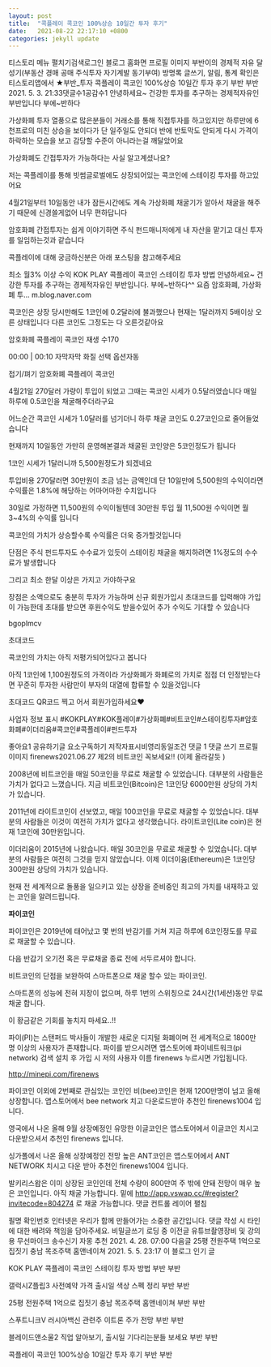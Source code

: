 ```yaml
---
layout: post
title:  "콕플레이 콕코인 100%상승 10일간 투자 후기"
date:   2021-08-22 22:17:10 +0800
categories: jekyll update
---
```

티스토리 메뉴 펼치기검색로그인
블로그 홈화면
프로필 이미지
부반이의 경제적 자유 달성기(부동산 경매 공매 주식투자 자기계발 동기부여)
방명록
글쓰기, 알림, 통계 확인은 티스토리앱에서
★부반_투자
콕플레이 콕코인 100%상승 10일간 투자 후기
부반 부반
2021. 5. 3. 21:33댓글수1공감수1
안녕하세요~
건강한 투자를 추구하는 경제적자유인 부반입니다
부에~반하다

가상화폐 투자 열풍으로 많은분들이
거래소를 통해 직접투자를 하고있지만
하루만에 6천프로의 미친 상승을 보이다가 단 일주일도 안되더 반에 반토막도 안되게 다시
가격이 하락하는 모습을 보고 감당할 수준이 아니라는걸 깨달았어요

가상화폐도 간접투자가 가능하다는 사실 알고계셨나요?



저는 콕플레이를 통해 빗썸글로벌에도 상장되어있는 콕코인에 스테이킹 투자를 하고있어요



4월21일부터 10일동안
내가 잠든시간에도 계속 가상화폐 채굴기가 알아서 채굴을 해주기 때문에
신경쓸게없어 너무 편하답니다

암호화폐 간접투자는
쉽게 이야기하면 주식 펀드매니저에게 내 자산을 맡기고 대신 투자를 일임하는것과 같습니다

콕플레이에 대해 궁금하신분은
아래 포스팅을 참고해주세요


최소 월3% 이상 수익 KOK PLAY 콕플레이 콕코인 스테이킹 투자 방법
안녕하세요~ 건강한 투자를 추구하는 경제적자유인 부반입니다. 부에~반하다^^ 요즘 암호화폐, 가상화폐 투...
m.blog.naver.com




콕코인은 상장 당시만해도
1코인에 0.2달러에 불과했으나
현재는 1달러까지 5배이상 오른 상태입니다
다른 코인도 그정도는 다 오른것같아요



암호화폐 콕플레이 콕코인
재생 수170








00:00 | 00:10
자막자막
화질 선택 옵션자동




접기/펴기
암호화폐 콕플레이 콕코인

4월21일 270달러 가량이 투입이 되었고
그때는 콕코인 시세가 0.5달러였습니다
매일 하루에 0.5코인을 채굴해주더라구요



어느순간 콕코인 시세가 1.0달러를 넘기더니
하루 채굴 코인도 0.27코인으로 줄어들었습니다

현재까지 10일동안 가만히 운영해본결과
채굴된 코인양은 5코인정도가 됩니다

1코인 시세가 1달러니까 5,500원정도가 되겠네요



투입비용
270달러면 30만원이 조금 넘는 금액인데
단 10일만에 5,500원의 수익이라면
수익률은 1.8%에 해당하는 어마어마한 수치입니다

30일로 가정하면 11,500원의 수익이될텐데
30만원 투입 월 11,500원 수익이면
월 3~4%의 수익률 입니다

콕코인의 가치가 상승할수록 수익률은 더욱 증가할것입니다



단점은 주식 펀드투자도 수수료가 있듯이
스테이킹 채굴을 해지하려면 1%정도의 수수료가 발생합니다

그리고 최소 한달 이상은 가지고 가야하구요



장점은 소액으로도 충분히 투자가 가능하며
신규 회원가입시 초대코드를 입력해야
가입이 가능한데
초대를 받으면 후원수익도 받을수있어 추가 수익도 기대할 수 있습니다


bgoplmcv

초대코드

콕코인의 가치는 아직 저평가되어있다고 봅니다

아직 1코인에 1,100원정도의 가격이라 가상화폐가
화폐로의 가치로 점점 더 인정받는다면
꾸준히 투자한 사람만이
부자의 대열에 합류할 수 있을것입니다

초대코드 QR코드 찍고
어서 회원가입하세요♥

사업자 정보 표시
#KOKPLAY#KOK플레이#가상화폐#비트코인#스테이킹투자#암호화폐#이더리움#콕코인#콕플레이#펀드투자

좋아요1
공유하기글 요소구독하기
저작자표시비영리동일조건
댓글 1
댓글 쓰기
프로필 이미지
firenews2021.06.27
제2의 비트코인 꼭보세요!! (이제 올라갈듯 )

2008년에 비트코인을 매일 50코인을 무료로 채굴할 수 있었습니다. 대부분의 사람들은 가치가 없다고 느꼈습니다. 지금 비트코인(Bitcoin)은 1코인당 6000만원 상당의 가치가 있습니다.

2011년에 라이트코인이 선보였고, 매일 100코인을 무료로 채굴할 수 있었습니다. 대부분의 사람들은 이것이 여전히 가치가 없다고 생각했습니다. 라이트코인(Lite coin)은 현재 1코인에 30만원입니다.

이더리움이 2015년에 나왔습니다. 매일 30코인을 무료로 채굴할 수 있었습니다. 대부분의 사람들은 여전히 그것을 믿지 않았습니다. 이제 이더이움(Ethereum)은 1코인당 300만원 상당의 가치가 있습니다.

현재 전 세계적으로 돌풍을 일으키고 있는 상장을 준비중인 최고의 가치를 내재하고 있는 코인을 알려드립니다.

**파이코인**

파이코인은 2019년에 태어났고 몇 번의 반감기를 거쳐 지금 하루에 6코인정도를 무료로 채굴할 수 있습니다.

다음 반감기 오기전 혹은 무료채굴 종료 전에 서두르셔야 합니다.

비트코인의 단점을 보완하여 스마트폰으로 채굴 할수 있는 파이코인.

스마트폰의 성능에 전혀 지장이 없으며, 하루 1번의 스위칭으로 24시간(1세션)동안 무료 채굴 합니다.

이 황금같은 기회를 놓치지 마세요..!!

파이(PI)는 스탠퍼드 박사들이 개발한 새로운 디지털 화폐이며 전 세계적으로 1800만 명 이상의 사용자가 존재합니다.
파이를 받으시려면 앱스토어에 파이네트워크(pi network) 검색 설치 후 가입 시 저의 사용자 이름 firenews 누르시면 가입됩니다.

http://minepi.com/firenews

파이코인 이외에 2번째로 관심있는 코인인 비(bee)코인은 현재 1200만명이 넘고 올해 상장합니다.
앱스토어에서 bee network 치고 다운로드받아 추천인 firenews1004 입니다.

영국에서 나온 올해 9월 상장예정인 유망한 이글코인은 앱스토어에서 이글코인 치시고 다운받으셔서 추천인 firenews 입니다.

싱가폴에서 나온 올해 상장예정인 전망 높은 ANT코인은 앱스토어에서 ANT NETWORK 치시고 다운 받아 추천인 firenews1004 입니다.

발키리스왑은 이미 상장된 코인인데 전체 수량이 800만여 주 밖에 안돼 전망이 매우 높은 코인입니다. 아직 채굴 가능합니다. 밑에
http://app.vswap.cc/#register?invitecode=804274 로 채굴 가능합니다.
댓글 컨트롤 레이어 펼침

필명
확인번호
인터넷은 우리가 함께 만들어가는 소중한 공간입니다. 댓글 작성 시 타인에 대한 배려와 책임을 담아주세요.
비밀글쓰기
로딩 중
이전글
유튜브촬영장비 및 강의용 무선마이크 송수신기 자몽 추천
2021. 4. 28. 07:00
다음글
25평 전원주택 1억으로 집짓기 충남 목조주택 홈앤네이쳐
2021. 5. 5. 23:17
이 블로그 인기 글

KOK PLAY 콕플레이 콕코인 스테이킹 투자 방법
부반 부반

갤럭시Z플립3 사전예약 가격 출시일 색상 스펙 정리
부반 부반

25평 전원주택 1억으로 집짓기 충남 목조주택 홈앤네이쳐
부반 부반

스푸트니크V 러시아백신 관련주 이트론 주가 전망
부반 부반

블레이드앤소울2 직업 알아보기, 출시일 기다리는분들 보세요
부반 부반

콕플레이 콕코인 100%상승 10일간 투자 후기
부반 부반